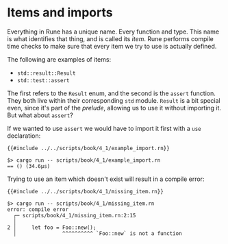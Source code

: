 # Items and imports

Everything in Rune has a unique name. Every function and type. This name is what
identifies that thing, and is called its *item*. Rune performs compile time
checks to make sure that every item we try to use is actually defined.

The following are examples of items:
* `std::result::Result`
* `std::test::assert`

The first refers to the `Result` enum, and the second is the `assert` function.
They both live within their corresponding `std` module. `Result` is a bit
special even, since it's part of the *prelude*, allowing us to use it without
importing it. But what about `assert`?

If we wanted to use `assert` we would have to import it first with a `use`
declaration:

```rust,noplayground
{{#include ../../scripts/book/4_1/example_import.rn}}
```

```text
$> cargo run -- scripts/book/4_1/example_import.rn
== () (34.6µs)
```

Trying to use an item which doesn't exist will result in a compile error:

```rust,noplayground
{{#include ../../scripts/book/4_1/missing_item.rn}}
```

```text
$> cargo run -- scripts/book/4_1/missing_item.rn
error: compile error
  ┌─ scripts/book/4_1/missing_item.rn:2:15
  │
2 │     let foo = Foo::new();
  │               ^^^^^^^^^^ `Foo::new` is not a function
```
